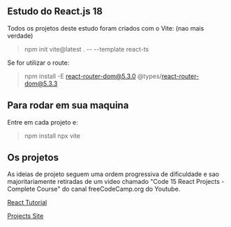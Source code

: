 ## Estudo do React.js 18

Todos os projetos deste estudo foram criados com o Vite: (nao mais verdade)

> npm init vite@latest . -- --template react-ts

Se for utilizar o route:

> npm install -E react-router-dom@5.3.0 @types/react-router-dom@5.3.3

## Para rodar em sua maquina

Entre em cada projeto e:

> npm install
> npx vite

## Os projetos

As ideias de projeto seguem uma ordem progressiva de dificuldade e sao majoritariamente retiradas de um video chamado "Code 15 React Projects - Complete Course" do canal freeCodeCamp.org do Youtube.

[React Tutorial](https://youtu.be/iZhV0bILFb0)

[Projects Site](https://react-projects.netlify.app/)
